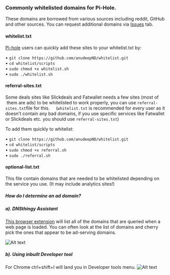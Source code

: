 ### Commonly whitelisted domains for Pi-Hole.

These domains are borrowed from various sources including reddit, GitHub and other sources.
You can request additional domains via <a href="https://github.com/anudeepND/whitelist/issues">Issues</a> tab.

#### whitelist.txt
[Pi-hole](https://pi-hole.net) users can quickly add these sites to your whitelist.txt by:

• `git clone https://github.com/anudeepND/whitelist.git`   
• `cd whitelist/scripts`   
• `sudo chmod +x whitelist.sh`    
• `sudo ./whitelist.sh`     

#### referral-sites.txt
Some deals sites like Slickdeals and Fatwallet needs a few sites (most of  them are ads) to be whitelisted to work properly, you can use `referral-sites.txt`file for this.    
(`whitelist.txt` is recommended for every user as it doesn't contain any bad domains, if you use specific services like Fatwallet or Slickdeals etc. you should use `referral-sites.txt`)
 
To add them quickly to whitelist: 

• `git clone https://github.com/anudeepND/whitelist.git`   
• `cd whitelist/scripts`   
• `sudo chmod +x referral.sh`    
• `sudo ./referral.sh`   
  
####   optional-list.txt
This file contain domains that are needed to be whitelisted depending on the service you use. (It may include analytics sites!)


##### How do I determine an ad domain?

##### a). DNSthingy Assistant

<a href="https://chrome.google.com/webstore/detail/dnsthingy-assistant/fdmpekabnlekabjlimjkfmdjajnddgpc">This browser extension</a> will list all of the domains that are queried when a web page is loaded. You can often look at the list of domains and cherry pick the ones that appear to be ad-serving domains.


![Alt text](https://discourse.pi-hole.net/uploads/default/optimized/1X/6ce0e13813df930288677c87bf0fd5861c150898_1_690x320.png)
 
 
 
##### b). Using inbuilt Developer tool
For Chrome ctrl+shift+I will land you in Developer tools menu.
![Alt text](http://i.imgur.com/44CHRLV.png)


